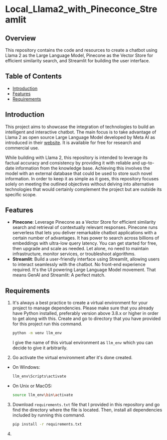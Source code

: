 # Local_Llama2_with_Pineconce_Streamlit

## Overview
This repository contains the code and resources to create a chatbot using Llama 2 as the Large Language Model, Pinecone as the Vector Store for efficient similarity search, and Streamlit for building the user interface.

## Table of Contents
- [Introduction](#introduction)
- [Features](#features)
- [Requirements](#requirements)

## Introduction
This project aims to showcase the integration of technologies to build an intelligent and interactive chatbot. The main focus is to take advantage of Llama 2 as open source Large Language Model developed by Meta AI as introduced in their [website](https://ai.meta.com/llama/). It is available for free for research and commercial use. 

While building with Llama 2, this repository is intended to leverage its factual accuracy and consistency by providing it with reliable and up-to-date information from the knowledge base. Achieving this involves the model with an external database that could be used to store such novel information. In order to keep it as simple as it goes, this repository focuses solely on meeting the outlined objectives without delving into alternative technologies that would certainly complement the project but are outside its specific scope. 

## Features
- **Pinecone**: Leverage Pinecone as a Vector Store for efficient similarity search and retrieval of contextually relevant responses. Pinecone runs serverless that lets you deliver remarkable chatbot applications with a certain number of advantages. It has power to search across billions of embeddings with ultra-low query latency. You can get started for free, then upgrade and scale as needed. Let alone, no need to maintain infrastructure, monitor services, or troubleshoot algorithms.  
- **Streamlit**: Build a user-friendly interface using Streamlit, allowing users to interact seamlessly with the chatbot. No front-end experience required. It's the UI powering Large Language Model movement. That means GenAI and Streamlit: A perfect match.

## Requirements
1. It's always a best practice to create a virtual environment for your project to manage dependencies. Please make sure that you already have Python installed, preferably version above 3.8.x or higher in order to get along with this. Create and go to directory that you have provided for this project run this command.

    ```bash
    python -m venv llm_env 
    ```

    I give the name of this virtual environment as `llm_env` which you can decide to give it arbitrarily.
    
2. Go activate the virtual environment after it's done created.
  - On Windows:

    ```bash
    llm_env\Scripts\activate
    ```
    
  - On Unix or MacOS:

    ```bash
    source llm_env\bin\activate
    ```
    
3. Download `requirements.txt` file that I provided in this repository and go find the directory where the file is located. Then, install all dependencies included by running this command.

   ```bash
   pip install -r requirements.txt
   ```

4. 
